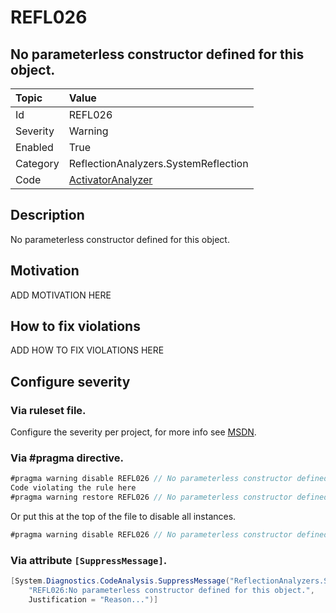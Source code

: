 # REFL026
## No parameterless constructor defined for this object.

| Topic    | Value
| :--      | :--
| Id       | REFL026
| Severity | Warning
| Enabled  | True
| Category | ReflectionAnalyzers.SystemReflection
| Code     | [ActivatorAnalyzer](https://github.com/DotNetAnalyzers/ReflectionAnalyzers/blob/master/ReflectionAnalyzers/NodeAnalzers/ActivatorAnalyzer.cs)

## Description

No parameterless constructor defined for this object.

## Motivation

ADD MOTIVATION HERE

## How to fix violations

ADD HOW TO FIX VIOLATIONS HERE

<!-- start generated config severity -->
## Configure severity

### Via ruleset file.

Configure the severity per project, for more info see [MSDN](https://msdn.microsoft.com/en-us/library/dd264949.aspx).

### Via #pragma directive.
```C#
#pragma warning disable REFL026 // No parameterless constructor defined for this object.
Code violating the rule here
#pragma warning restore REFL026 // No parameterless constructor defined for this object.
```

Or put this at the top of the file to disable all instances.
```C#
#pragma warning disable REFL026 // No parameterless constructor defined for this object.
```

### Via attribute `[SuppressMessage]`.

```C#
[System.Diagnostics.CodeAnalysis.SuppressMessage("ReflectionAnalyzers.SystemReflection", 
    "REFL026:No parameterless constructor defined for this object.", 
    Justification = "Reason...")]
```
<!-- end generated config severity -->